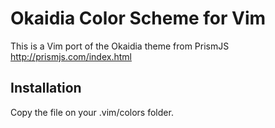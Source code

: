 # Okaidia Color Scheme for Vim

This is a Vim port of the Okaidia theme from PrismJS <http://prismjs.com/index.html>

## Installation

Copy the file on your .vim/colors folder.
